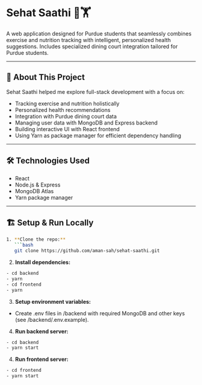 # Sehat Saathi 🍎🏋️

A web application designed for Purdue students that seamlessly combines exercise and nutrition tracking with intelligent, personalized health suggestions. Includes specialized dining court integration tailored for Purdue students.

---

## 🚀 About This Project

Sehat Saathi helped me explore full-stack development with a focus on:

- Tracking exercise and nutrition holistically  
- Personalized health recommendations  
- Integration with Purdue dining court data  
- Managing user data with MongoDB and Express backend  
- Building interactive UI with React frontend  
- Using Yarn as package manager for efficient dependency handling  


---

## 🛠️ Technologies Used

- React  
- Node.js & Express  
- MongoDB Atlas  
- Yarn package manager  

---

## 🏗️ Setup & Run Locally
```bash
1. **Clone the repo:**
   ```bash
   git clone https://github.com/aman-sah/sehat-saathi.git
   ```
2. **Install dependencies:**
```bash
- cd backend  
- yarn
- cd frontend
- yarn
```

3. **Setup environment variables:**
- Create .env files in /backend with required MongoDB and other keys (see /backend/.env.example).

4. **Run backend server:**
```bash
- cd backend  
- yarn start
```

4. **Run frontend server:**
```bash
- cd frontend 
- yarn start
```
